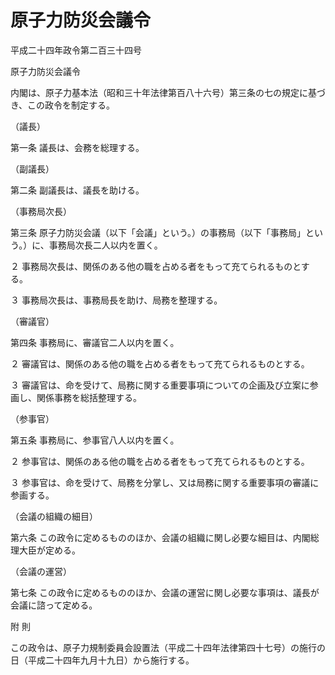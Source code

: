 # 原子力防災会議令

平成二十四年政令第二百三十四号

原子力防災会議令

内閣は、原子力基本法（昭和三十年法律第百八十六号）第三条の七の規定に基づき、この政令を制定する。

（議長）

第一条 議長は、会務を総理する。

（副議長）

第二条 副議長は、議長を助ける。

（事務局次長）

第三条 原子力防災会議（以下「会議」という。）の事務局（以下「事務局」という。）に、事務局次長二人以内を置く。

２ 事務局次長は、関係のある他の職を占める者をもって充てられるものとする。

３ 事務局次長は、事務局長を助け、局務を整理する。

（審議官）

第四条 事務局に、審議官二人以内を置く。

２ 審議官は、関係のある他の職を占める者をもって充てられるものとする。

３ 審議官は、命を受けて、局務に関する重要事項についての企画及び立案に参画し、関係事務を総括整理する。

（参事官）

第五条 事務局に、参事官八人以内を置く。

２ 参事官は、関係のある他の職を占める者をもって充てられるものとする。

３ 参事官は、命を受けて、局務を分掌し、又は局務に関する重要事項の審議に参画する。

（会議の組織の細目）

第六条 この政令に定めるもののほか、会議の組織に関し必要な細目は、内閣総理大臣が定める。

（会議の運営）

第七条 この政令に定めるもののほか、会議の運営に関し必要な事項は、議長が会議に諮って定める。

附 則

この政令は、原子力規制委員会設置法（平成二十四年法律第四十七号）の施行の日（平成二十四年九月十九日）から施行する。
